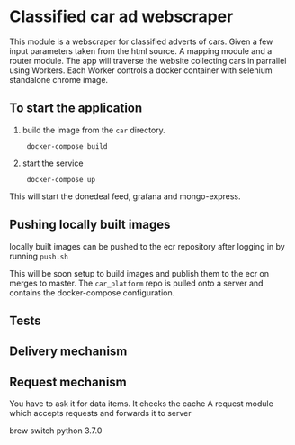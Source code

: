 # Classified car ad webscraper

This module is a webscraper for classified adverts of cars. Given a few
input parameters taken from the html source. A mapping module and a router
module. The app will traverse the website collecting cars in parrallel
using Workers. Each Worker controls a docker container with selenium standalone
chrome image.

## To start the application
1. build the image from the ```car``` directory.

        docker-compose build

2. start the service

        docker-compose up

This will start the donedeal feed, grafana and mongo-express.

## Pushing locally built images

locally built images can be pushed to the ecr repository after logging in by
running ```push.sh```

This will be soon setup to build images and publish them to the ecr on merges
to master. The ```car_platform``` repo is pulled onto a server and contains
the docker-compose configuration.

## Tests

<!--TODO externalise config for docker-compose to-->
<!--TODO externalise entrypoint remote url. This is docker engine-->
<!--TODO implement builder pattern/domain object-->
<!--TODO Main config map - the golden source per se for each container-->
<!--TODO Tidy up push to aws and other aws deployments-->
<!--TODO formalise mounting of docker compose keys: https://docs.docker.com/compose/compose-file/#variable-substitution->
<!--TODO market details object in constructor for market-->
<!--TODO simplify market constructor-->

## Delivery mechanism

## Request mechanism
You have to ask it for data items. It checks the cache
A request module which accepts requests and forwards it to server

brew switch python 3.7.0
